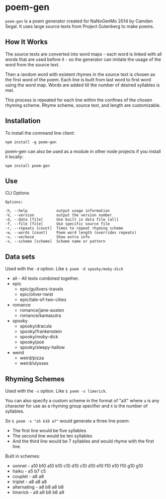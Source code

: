 poem-gen
====

`poem-gen` is a poem generator created for NaNoGenMo 2014 by Camden Segal. It uses large source texts from Project Gutenberg to make poems.

How It Works
----

The source texts are converted into word maps - each word is linked with all words that are used before it - so the generator can imitate the usage of the word from the source text.

Then a random word with existent rhymes in the source text is chosen as the first word of the poem. Each line is built from last word to first word using the word map. Words are added till the number of desired syllables is met.

This process is repeated for each line within the confines of the chosen rhyming scheme. Rhyme scheme, source text, and length are customizable.

Installation
----

To install the command line client:

`npm install -g poem-gen`

poem-gen can also be used as a module in other node projects if you install it locally:

`npm install poem-gen`

Use
----

CLI Options

    Options:

    -h, --help             output usage information
    -V, --version          output the version number
    -d, --data [file]      Use built in data file [all]
    -f, --file [file]      Use specific source file
    -r, --repeats [count]  Times to repeat rhyming scheme
    -w, --words [count]    Poem word length (overrides repeats)
    -v, --verbose          Show extra info
    -s, --scheme [scheme]  Scheme name or pattern

Data sets
----

Used with the `-d` option. Like `$ poem -d spooky/moby-dick`

* all - All texts combined together.
* epic
	* epic/gullivers-travels
	* epic/oliver-twist
	* epic/tale-of-two-cities
* romance
	* romance/jane-austen
	* romance/kamasutra
* spooky
	* spooky/dracula
	* spooky/frankenstein
	* spooky/moby-dick
	* spooky/poe
	* spooky/sleepy-hallow
* weird
	* weird/pizza
	* weird/ulysses

Rhyming Schemes
----

Used with the `-s` option. Like `$ poem -s limerick`.

You can also specify a custom scheme in the format of "aX" where `a` is any character for use as a rhyming group specifier and `X` is the number of syllables.

So `$ poem -s "a5 b10 a7"` would generate a three line poem:
* The first line would be five syllables
* The second line would be ten syllables
* And the third line would be 7 syllables and would rhyme with the first line.

Built in schemes:
* sonnet - a10 b10 a10 b10 c10 d10 c10 d10 e10 f10 e10 f10 g10 g10
* haiku - a5 b7 c5
* couplet - a8 a8
* triplet - a8 a8 a8
* alternating - a8 b8 a8 b8
* limerick - a9 a9 b6 b6 a9
